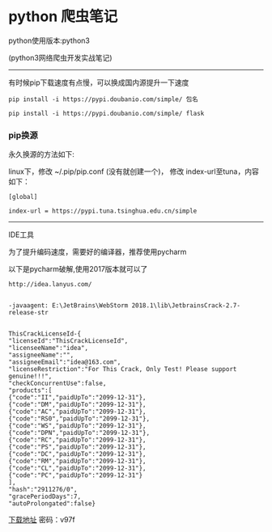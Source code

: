 # python 爬虫笔记

python使用版本:python3

\(python3网络爬虫开发实战笔记\)

---

有时候pip下载速度有点慢，可以换成国内源提升一下速度

```
pip install -i https://pypi.doubanio.com/simple/ 包名 

pip install -i https://pypi.doubanio.com/simple/ flask
```

### pip换源

永久换源的方法如下:

linux下，修改 ~/.pip/pip.conf \(没有就创建一个\)， 修改 index-url至tuna，内容如下：

```
[global]

index-url = https://pypi.tuna.tsinghua.edu.cn/simple
```

---

IDE工具

为了提升编码速度，需要好的编译器，推荐使用pycharm

以下是pycharm破解,使用2017版本就可以了

```
http://idea.lanyus.com/


-javaagent: E:\JetBrains\WebStorm 2018.1\lib\JetbrainsCrack-2.7-release-str


ThisCrackLicenseId-{
"licenseId":"ThisCrackLicenseId",
"licenseeName":"idea",
"assigneeName":"",
"assigneeEmail":"idea@163.com",
"licenseRestriction":"For This Crack, Only Test! Please support genuine!!!",
"checkConcurrentUse":false,
"products":[
{"code":"II","paidUpTo":"2099-12-31"},
{"code":"DM","paidUpTo":"2099-12-31"},
{"code":"AC","paidUpTo":"2099-12-31"},
{"code":"RS0","paidUpTo":"2099-12-31"},
{"code":"WS","paidUpTo":"2099-12-31"},
{"code":"DPN","paidUpTo":"2099-12-31"},
{"code":"RC","paidUpTo":"2099-12-31"},
{"code":"PS","paidUpTo":"2099-12-31"},
{"code":"DC","paidUpTo":"2099-12-31"},
{"code":"RM","paidUpTo":"2099-12-31"},
{"code":"CL","paidUpTo":"2099-12-31"},
{"code":"PC","paidUpTo":"2099-12-31"}
],
"hash":"2911276/0",
"gracePeriodDays":7,
"autoProlongated":false}
```

[下载地址](https://pan.baidu.com/s/1si1u-15AhTkWq2bRdkascQ ) 密码：v97f

